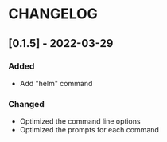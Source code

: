 # CHANGELOG

## [0.1.5] - 2022-03-29

### Added

- Add "helm" command

### Changed

- Optimized the command line options
- Optimized the prompts for each command
